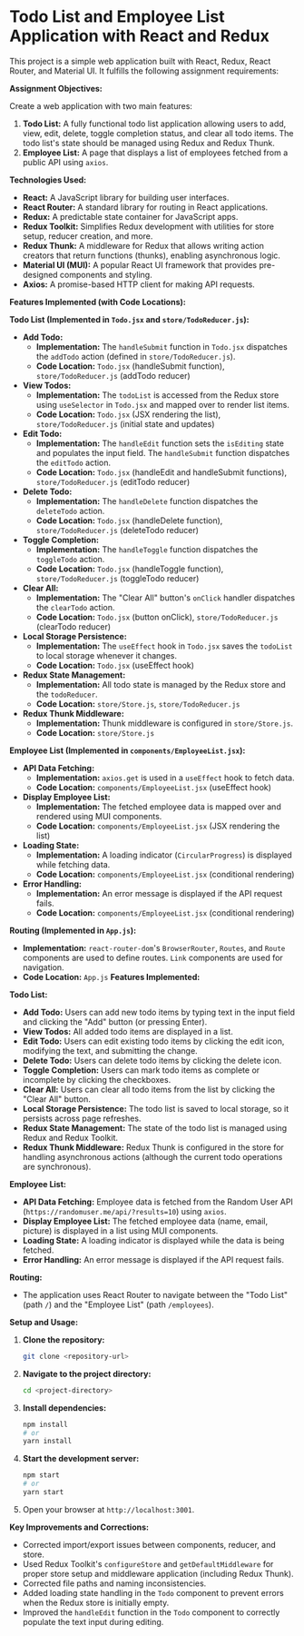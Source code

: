 
# Todo List and Employee List Application with React and Redux

This project is a simple web application built with React, Redux, React Router, and Material UI. It fulfills the following assignment requirements:

**Assignment Objectives:**

Create a web application with two main features:

1.  **Todo List:** A fully functional todo list application allowing users to add, view, edit, delete, toggle completion status, and clear all todo items. The todo list's state should be managed using Redux and Redux Thunk.
2.  **Employee List:** A page that displays a list of employees fetched from a public API using `axios`.

**Technologies Used:**

*   **React:** A JavaScript library for building user interfaces.
*   **React Router:** A standard library for routing in React applications.
*   **Redux:** A predictable state container for JavaScript apps.
*   **Redux Toolkit:** Simplifies Redux development with utilities for store setup, reducer creation, and more.
*   **Redux Thunk:** A middleware for Redux that allows writing action creators that return functions (thunks), enabling asynchronous logic.
*   **Material UI (MUI):** A popular React UI framework that provides pre-designed components and styling.
*   **Axios:** A promise-based HTTP client for making API requests.

**Features Implemented (with Code Locations):**

**Todo List (Implemented in `Todo.jsx` and `store/TodoReducer.js`):**

*   **Add Todo:**
    *   **Implementation:** The `handleSubmit` function in `Todo.jsx` dispatches the `addTodo` action (defined in `store/TodoReducer.js`).
    *   **Code Location:** `Todo.jsx` (handleSubmit function), `store/TodoReducer.js` (addTodo reducer)
*   **View Todos:**
    *   **Implementation:** The `todoList` is accessed from the Redux store using `useSelector` in `Todo.jsx` and mapped over to render list items.
    *   **Code Location:** `Todo.jsx` (JSX rendering the list), `store/TodoReducer.js` (initial state and updates)
*   **Edit Todo:**
    *   **Implementation:** The `handleEdit` function sets the `isEditing` state and populates the input field. The `handleSubmit` function dispatches the `editTodo` action.
    *   **Code Location:** `Todo.jsx` (handleEdit and handleSubmit functions), `store/TodoReducer.js` (editTodo reducer)
*   **Delete Todo:**
    *   **Implementation:** The `handleDelete` function dispatches the `deleteTodo` action.
    *   **Code Location:** `Todo.jsx` (handleDelete function), `store/TodoReducer.js` (deleteTodo reducer)
*   **Toggle Completion:**
    *   **Implementation:** The `handleToggle` function dispatches the `toggleTodo` action.
    *   **Code Location:** `Todo.jsx` (handleToggle function), `store/TodoReducer.js` (toggleTodo reducer)
*   **Clear All:**
    *   **Implementation:** The "Clear All" button's `onClick` handler dispatches the `clearTodo` action.
    *   **Code Location:** `Todo.jsx` (button onClick), `store/TodoReducer.js` (clearTodo reducer)
*   **Local Storage Persistence:**
    *   **Implementation:** The `useEffect` hook in `Todo.jsx` saves the `todoList` to local storage whenever it changes.
    *   **Code Location:** `Todo.jsx` (useEffect hook)
*   **Redux State Management:**
    *   **Implementation:** All todo state is managed by the Redux store and the `todoReducer`.
    *   **Code Location:** `store/Store.js`, `store/TodoReducer.js`
*   **Redux Thunk Middleware:**
    *   **Implementation:** Thunk middleware is configured in `store/Store.js`.
    *   **Code Location:** `store/Store.js`

**Employee List (Implemented in `components/EmployeeList.jsx`):**

*   **API Data Fetching:**
    *   **Implementation:** `axios.get` is used in a `useEffect` hook to fetch data.
    *   **Code Location:** `components/EmployeeList.jsx` (useEffect hook)
*   **Display Employee List:**
    *   **Implementation:** The fetched employee data is mapped over and rendered using MUI components.
    *   **Code Location:** `components/EmployeeList.jsx` (JSX rendering the list)
*   **Loading State:**
    *   **Implementation:** A loading indicator (`CircularProgress`) is displayed while fetching data.
    *   **Code Location:** `components/EmployeeList.jsx` (conditional rendering)
*   **Error Handling:**
    *   **Implementation:** An error message is displayed if the API request fails.
    *   **Code Location:** `components/EmployeeList.jsx` (conditional rendering)

**Routing (Implemented in `App.js`):**

*   **Implementation:** `react-router-dom`'s `BrowserRouter`, `Routes`, and `Route` components are used to define routes. `Link` components are used for navigation.
*   **Code Location:** `App.js`
**Features Implemented:**

**Todo List:**

*   **Add Todo:** Users can add new todo items by typing text in the input field and clicking the "Add" button (or pressing Enter).
*   **View Todos:** All added todo items are displayed in a list.
*   **Edit Todo:** Users can edit existing todo items by clicking the edit icon, modifying the text, and submitting the change.
*   **Delete Todo:** Users can delete todo items by clicking the delete icon.
*   **Toggle Completion:** Users can mark todo items as complete or incomplete by clicking the checkboxes.
*   **Clear All:** Users can clear all todo items from the list by clicking the "Clear All" button.
*   **Local Storage Persistence:** The todo list is saved to local storage, so it persists across page refreshes.
*   **Redux State Management:** The state of the todo list is managed using Redux and Redux Toolkit.
*   **Redux Thunk Middleware:** Redux Thunk is configured in the store for handling asynchronous actions (although the current todo operations are synchronous).

**Employee List:**

*   **API Data Fetching:** Employee data is fetched from the Random User API (`https://randomuser.me/api/?results=10`) using `axios`.
*   **Display Employee List:** The fetched employee data (name, email, picture) is displayed in a list using MUI components.
*   **Loading State:** A loading indicator is displayed while the data is being fetched.
*   **Error Handling:** An error message is displayed if the API request fails.

**Routing:**

*   The application uses React Router to navigate between the "Todo List" (path `/`) and the "Employee List" (path `/employees`).

**Setup and Usage:**

1.  **Clone the repository:**

    ```bash
    git clone <repository-url>
    ```

2.  **Navigate to the project directory:**

    ```bash
    cd <project-directory>
    ```

3.  **Install dependencies:**

    ```bash
    npm install
    # or
    yarn install
    ```

4.  **Start the development server:**

    ```bash
    npm start
    # or
    yarn start
    ```

5.  Open your browser at `http://localhost:3001`.

**Key Improvements and Corrections:**

*   Corrected import/export issues between components, reducer, and store.
*   Used Redux Toolkit's `configureStore` and `getDefaultMiddleware` for proper store setup and middleware application (including Redux Thunk).
*   Corrected file paths and naming inconsistencies.
*   Added loading state handling in the `Todo` component to prevent errors when the Redux store is initially empty.
*   Improved the `handleEdit` function in the `Todo` component to correctly populate the text input during editing.

